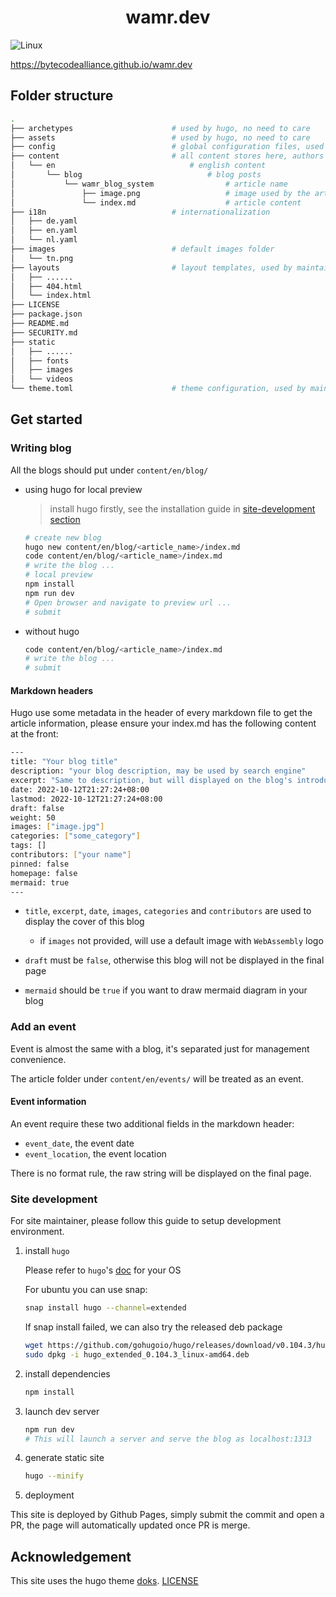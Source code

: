 <h1 align="center">
  wamr.dev
</h1>

![Linux](https://github.com/bytecodealliance/wamr.dev/workflows/github%20pages/badge.svg?branch=main)

https://bytecodealliance.github.io/wamr.dev

## Folder structure

``` bash
.
├── archetypes                      # used by hugo, no need to care
├── assets                          # used by hugo, no need to care
├── config                          # global configuration files, used by maintainer
├── content                         # all content stores here, authors only add file here
│   └── en                              # english content
│       └── blog                            # blog posts
│           └── wamr_blog_system                # article name
│               ├── image.png                   # image used by the article
│               └── index.md                    # article content
├── i18n                            # internationalization
│   ├── de.yaml
│   ├── en.yaml
│   └── nl.yaml
├── images                          # default images folder
│   └── tn.png
├── layouts                         # layout templates, used by maintainer
│   ├── ......
│   ├── 404.html
│   └── index.html
├── LICENSE
├── package.json
├── README.md
├── SECURITY.md
├── static
│   ├── ......
│   ├── fonts
│   ├── images
│   └── videos
└── theme.toml                      # theme configuration, used by maintainer
```

## Get started
### Writing blog

All the blogs should put under `content/en/blog/`

- using hugo for local preview

  > install hugo firstly, see the installation guide in [site-development section](#site-development)

  ``` bash
  # create new blog
  hugo new content/en/blog/<article_name>/index.md
  code content/en/blog/<article_name>/index.md
  # write the blog ...
  # local preview
  npm install
  npm run dev
  # Open browser and navigate to preview url ...
  # submit
  ```

- without hugo

  ``` bash
  code content/en/blog/<article_name>/index.md
  # write the blog ...
  # submit
  ```

#### Markdown headers

Hugo use some metadata in the header of every markdown file to get the article information, please ensure your index.md has the following content at the front:

``` bash
---
title: "Your blog title"
description: "your blog description, may be used by search engine"
excerpt: "Same to description, but will displayed on the blog's introduction card"
date: 2022-10-12T21:27:24+08:00
lastmod: 2022-10-12T21:27:24+08:00
draft: false
weight: 50
images: ["image.jpg"]
categories: ["some_category"]
tags: []
contributors: ["your name"]
pinned: false
homepage: false
mermaid: true
---
```

- `title`, `excerpt`, `date`, `images`, `categories` and `contributors` are used to display the cover of this blog

  - if `images` not provided, will use a default image with `WebAssembly` logo

- `draft` must be `false`, otherwise this blog will not be displayed in the final page
- `mermaid` should be `true` if you want to draw mermaid diagram in your blog

### Add an event

Event is almost the same with a blog, it's separated just for management convenience.

The article folder under `content/en/events/` will be treated as an event.

#### Event information

An event require these two additional fields in the markdown header:

- `event_date`, the event date
- `event_location`, the event location

There is no format rule, the raw string will be displayed on the final page.

### Site development

For site maintainer, please follow this guide to setup development environment.

1. install `hugo`

    Please refer to `hugo`'s [doc](https://gohugo.io/getting-started/installing/) for your OS

    For ubuntu you can use snap:

    ``` bash
    snap install hugo --channel=extended
    ```

    If snap install failed, we can also try the released deb package

    ``` bash
    wget https://github.com/gohugoio/hugo/releases/download/v0.104.3/hugo_extended_0.104.3_linux-amd64.deb
    sudo dpkg -i hugo_extended_0.104.3_linux-amd64.deb
    ```

2. install dependencies

    ``` bash
    npm install
    ```

3. launch dev server

    ``` bash
    npm run dev
    # This will launch a server and serve the blog as localhost:1313
    ```

4. generate static site

    ``` bash
    hugo --minify
    ```

5. deployment

This site is deployed by Github Pages, simply submit the commit and open a PR, the page will automatically updated once PR is merge.

## Acknowledgement

This site uses the hugo theme [doks](https://github.com/h-enk/doks). [LICENSE](https://github.com/h-enk/doks/blob/master/LICENSE)
